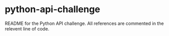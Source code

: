 # python-api-challenge

README for the Python API challenge. All references are commented in the relevent line of code.
